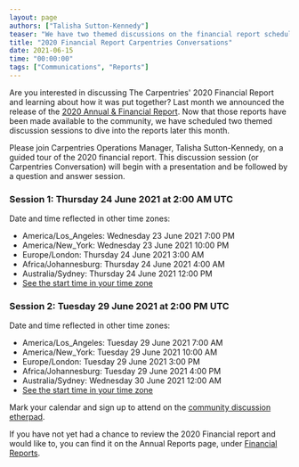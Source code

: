 ```yaml
---
layout: page
authors: ["Talisha Sutton-Kennedy"]
teaser: "We have two themed discussions on the financial report scheduled for June."
title: "2020 Financial Report Carpentries Conversations"
date: 2021-06-15
time: "00:00:00"
tags: ["Communications", "Reports"]
---
```



Are you interested in discussing The Carpentries' 2020 Financial Report and learning about how it was put together? Last month we announced the release of the [2020 Annual & Financial Report](https://carpentries.org/blog/2021/05/2020-Annual-and-Financial-Reports/). Now that those reports have been made available to the community, we have scheduled two themed discussion sessions to dive into the reports later this month.

Please join Carpentries Operations Manager, Talisha Sutton-Kennedy, on a guided tour of the 2020 financial report. This discussion session (or Carpentries Conversation) will begin with a presentation and be followed by a question and answer session.

### Session 1: Thursday 24 June 2021 at 2:00 AM UTC
Date and time reflected in other time zones:
-	America/Los_Angeles:  Wednesday 23 June 2021 7:00 PM
-	America/New_York:  Wednesday 23 June 2021 10:00 PM
-	Europe/London:  Thursday 24 June 2021 3:00 AM
-	Africa/Johannesburg:  Thursday 24 June 2021 4:00 AM
-	Australia/Sydney:  Thursday 24 June 2021 12:00 PM
-	[See the start time in your time zone](https://www.timeanddate.com/worldclock/fixedtime.html?msg=Carpentries+Community+Discussion&iso=20210624T0200)

### Session 2: Tuesday 29 June 2021 at 2:00 PM UTC
Date and time reflected in other time zones:
- 	America/Los_Angeles:  Tuesday 29 June 2021 7:00 AM
-	America/New_York:  Tuesday 29 June 2021 10:00 AM
-	Europe/London:  Tuesday 29 June 2021 3:00 PM
-	Africa/Johannesburg:  Tuesday 29 June 2021 4:00 PM
-	Australia/Sydney:  Wednesday 30 June 2021 12:00 AM
-	[See the start time in your time zone](https://www.timeanddate.com/worldclock/fixedtime.html?msg=Carpentries+Community+Discussion&iso=20210608T1400)

Mark your calendar and sign up to attend on the [community discussion etherpad](https://pad.carpentries.org/community-discussions).

If you have not yet had a chance to review the 2020 Financial report and would like to, you can find it on the Annual Reports page, under [Financial Reports](https://carpentries.org/reports/#financial-reports).
